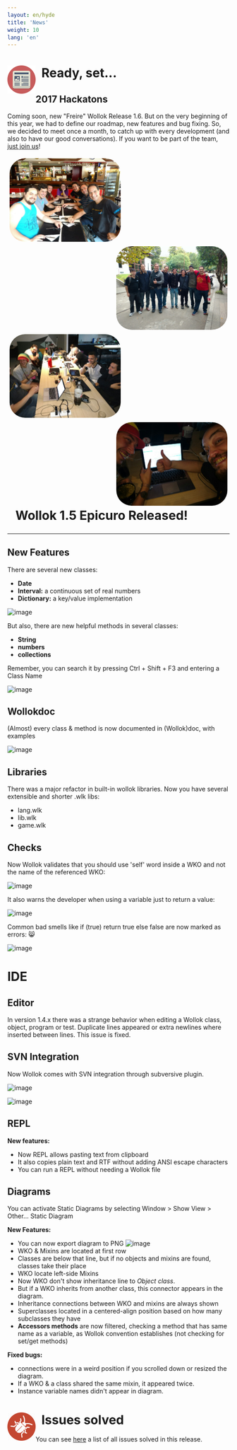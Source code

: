```yaml
---
layout: en/hyde
title: 'News'
weight: 10
lang: 'en'
---
```


<div>
<img src="/images/news.png" height="64" width="64" align="left"/>
<h1>&nbsp;&nbsp;Ready, set...</h1>
</div>

## 2017 Hackatons

<p>Coming soon, new "Freire" Wollok Release 1.6. But on the very beginning of this year,
we had to define our roadmap, new features and bug fixing. So, we decided to meet once a
month, to catch up with every development (and also to have our good conversations). If you want to be part of the team, <a href="/en/community/index.html">just join us</a>!
</p>

<div style="float: left;" class="slideLeft">
<img src="/images/WollokMeeting2017_1.jpg" alt="image" height="50%" width="50%" align="left" style="padding: 5px; border-radius: 40px;"/>
<img src="/images/WollokMeeting2017_2.jpg" alt="image" height="50%" width="50%" align="right" style="padding: 5px; border-radius: 40px;"/>
<img src="/images/WollokMeeting2017_3.jpg" alt="image" height="50%" width="50%" align="left" style="padding: 5px; border-radius: 40px;"/>
<img src="/images/WollokMeeting2017_4.jpg" alt="image" height="50%" width="50%" align="right" style="padding: 5px; border-radius: 40px;"/>
</div>



<h1 style="padding: 5px;">&nbsp;&nbsp;Wollok 1.5 Epicuro Released!</h1>

<hr>

## New Features
There are several new classes:

* **Date**
* **Interval:** a continuous set of real numbers
* **Dictionary:** a key/value implementation

![image](https://cloud.githubusercontent.com/assets/4549002/17170349/fe20ee22-53c1-11e6-87e1-2517003a5490.png)

But also, there are new helpful methods in several classes:
* **String**
* **numbers**
* **collections**

Remember, you can search it by pressing Ctrl + Shift + F3 and entering a Class Name

![image](https://cloud.githubusercontent.com/assets/4549002/17170623/5d5d3cbe-53c3-11e6-8086-c47df70caf3d.png)

## Wollokdoc
(Almost) every class & method is now documented in (Wollok)doc, with examples

![image](https://cloud.githubusercontent.com/assets/4549002/17155608/2dff4762-535c-11e6-92e7-733bf93d880d.png)

## Libraries
There was a major refactor in built-in wollok libraries. Now you have several extensible and shorter .wlk libs:

* lang.wlk
* lib.wlk
* game.wlk

## Checks

Now Wollok validates that you should use 'self' word inside a WKO and not the name of the referenced WKO:

![image](https://cloud.githubusercontent.com/assets/4549002/17172042/b5bd609a-53c9-11e6-8c8b-e37c519652f8.png)

It also warns the developer when using a variable just to return a value:

![image](https://cloud.githubusercontent.com/assets/4549002/17172301/c8e34dbe-53ca-11e6-8211-994bb0042f8c.png)

Common bad smells like if (true) return true else false are now marked as errors: :smile_cat: 

![image](https://cloud.githubusercontent.com/assets/4549002/17172426/71f868b2-53cb-11e6-8c05-30167eeecc32.png)


# IDE

## Editor
In version 1.4.x there was a strange behavior when editing a Wollok class, object, program or test. Duplicate lines appeared or extra newlines where inserted between lines. This issue is fixed.

## SVN Integration
Now Wollok comes with SVN integration through subversive plugin.

![image](https://cloud.githubusercontent.com/assets/4549002/17162413/36a110a0-538c-11e6-9939-0cd22683bd34.png)

![image](https://cloud.githubusercontent.com/assets/4549002/17162432/80088f5c-538c-11e6-95a9-f2f7b830b0c0.png)

## REPL
**New features:**

* Now REPL allows pasting text from clipboard
* It also copies plain text and RTF without adding ANSI escape characters
* You can run a REPL without needing a Wollok file

## Diagrams
You can activate Static Diagrams by selecting Window > Show View > Other... Static Diagram

**New Features:**

* You can now export diagram to PNG
![image](https://cloud.githubusercontent.com/assets/4549002/17155290/cff20804-535a-11e6-85da-2dfad3f9a7e3.png)
* WKO & Mixins are located at first row
 * Classes are below that line, but if no objects and mixins are found, classes take their place
 * WKO locate left-side Mixins
* Now WKO don't show inheritance line to _Object class_. 
 * But if a WKO inherits from another class, this connector appears in the diagram. 
 * Inheritance connections between WKO and mixins are always shown
* Superclasses located in a centered-align position based on how many subclasses they have
* **Accessors methods** are now filtered, checking a method that has same name as a variable, as Wollok convention establishes (not checking for set/get methods)

**Fixed bugs:**

* connections were in a weird position if you scrolled down or resized the diagram. 
* If a WKO & a class shared the same mixin, it appeared twice. 
* Instance variable names didn't appear in diagram. 

<div>
<img src="/images/bug.png" height="64" width="64" align="left"/>
<h1>&nbsp;&nbsp;Issues solved</h1>
</div>

You can see [here](https://github.com/uqbar-project/wollok/milestone/6?closed=1) a list of all issues solved in this release.